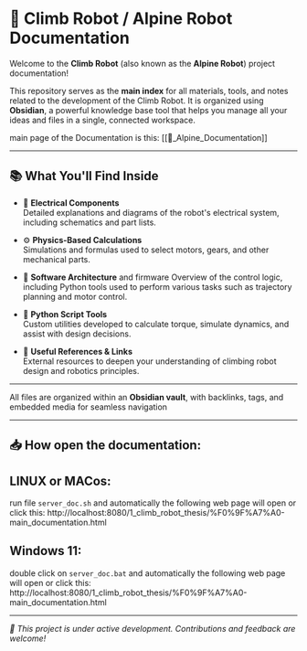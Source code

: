 # 🤖 Climb Robot / Alpine Robot Documentation

Welcome to the **Climb Robot** (also known as the **Alpine Robot**) project documentation!

This repository serves as the **main index** for all materials, tools, and notes related to the development of the Climb Robot. It is organized using **Obsidian**, a powerful knowledge base tool that helps you manage all your ideas and files in a single, connected workspace.

main page of the Documentation is this: [[🧠_Alpine_Documentation]]

---

## 📚 What You'll Find Inside

- 🧩 **Electrical Components**  
  Detailed explanations and diagrams of the robot's electrical system, including schematics and part lists.

- ⚙️ **Physics-Based Calculations**  
  Simulations and formulas used to select motors, gears, and other mechanical parts.

- 🧠 **Software Architecture**  and firmware
  Overview of the control logic, including Python tools used to perform various tasks such as trajectory planning and motor control.

- 🧪 **Python Script Tools**  
  Custom utilities developed to calculate torque, simulate dynamics, and assist with design decisions.

- 🔗 **Useful References & Links**  
  External resources to deepen your understanding of climbing robot design and robotics principles.

---

All files are organized within an **Obsidian vault**, with backlinks, tags, and embedded media for seamless navigation

---

## 📥 How open the documentation:

## LINUX or MACos:

run file `server_doc.sh` and automatically the following web page will open
or click this: 
http://localhost:8080/1_climb_robot_thesis/%F0%9F%A7%A0-main_documentation.html
## Windows 11:
double click on `server_doc.bat` and automatically the following web page will open
or click this: 
http://localhost:8080/1_climb_robot_thesis/%F0%9F%A7%A0-main_documentation.html


---

_🚧 This project is under active development. Contributions and feedback are welcome!_

